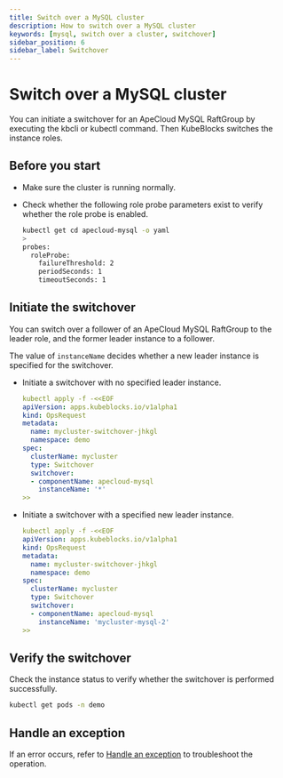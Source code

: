 ```yaml
---
title: Switch over a MySQL cluster
description: How to switch over a MySQL cluster
keywords: [mysql, switch over a cluster, switchover]
sidebar_position: 6
sidebar_label: Switchover
---
```


# Switch over a MySQL cluster

You can initiate a switchover for an ApeCloud MySQL RaftGroup by executing the kbcli or kubectl command. Then KubeBlocks switches the instance roles.

## Before you start

* Make sure the cluster is running normally.
* Check whether the following role probe parameters exist to verify whether the role probe is enabled.

   ```bash
   kubectl get cd apecloud-mysql -o yaml
   >
   probes:
     roleProbe:
       failureThreshold: 2
       periodSeconds: 1
       timeoutSeconds: 1
   ```

## Initiate the switchover

You can switch over a follower of an ApeCloud MySQL RaftGroup to the leader role, and the former leader instance to a follower.

The value of `instanceName` decides whether a new leader instance is specified for the switchover.

* Initiate a switchover with no specified leader instance.

  ```yaml
  kubectl apply -f -<<EOF
  apiVersion: apps.kubeblocks.io/v1alpha1
  kind: OpsRequest
  metadata:
    name: mycluster-switchover-jhkgl
    namespace: demo
  spec:
    clusterName: mycluster
    type: Switchover
    switchover:
    - componentName: apecloud-mysql
      instanceName: '*'
  >>
  ```

* Initiate a switchover with a specified new leader instance.

  ```yaml
  kubectl apply -f -<<EOF
  apiVersion: apps.kubeblocks.io/v1alpha1
  kind: OpsRequest
  metadata:
    name: mycluster-switchover-jhkgl
    namespace: demo
  spec:
    clusterName: mycluster
    type: Switchover
    switchover:
    - componentName: apecloud-mysql
      instanceName: 'mycluster-mysql-2'
  >>
  ```

## Verify the switchover

Check the instance status to verify whether the switchover is performed successfully.

```bash
kubectl get pods -n demo
```

## Handle an exception

If an error occurs, refer to [Handle an exception](./../../handle-an-exception/handle-a-cluster-exception.md) to troubleshoot the operation.
